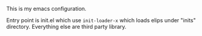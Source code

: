 This is my emacs configuration.

Entry point is init.el which use `init-loader-x` which loads elips under "inits" directory. Everything else are third party library.
